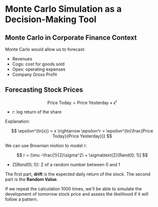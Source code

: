 # Monte Carlo Simulation as a Decision-Making Tool

## Monte Carlo in Corporate Finance Context

Monte Carlo would allow us to forecast:

- Revenues
- Cogs: cost for goods sold
- Opex: operating expenses
- Company Gross Profit


## Forecasting Stock Prices

$$
\text{Price Today} = \text{Price Yesterday} \times \epsilon^r
$$

- $r$: log return of the share

Explanation:

$$
\epsilon^{ln(x)} = x \rightarrow
\epsilon^r = \epsilon^{ln(\frac{Price Today}{Price Yesterday})}
$$

We can use Brownian motion to model $r$:

$$
r = (\mu -\frac{1}{2}\sigma^2) + \sigma\text{Z}[Rand(0; 1)]
$$

- $\text{Z}[Rand(0; 1)]$: Z of a random number between 0 and 1

The first part, **drift** is the expected daily return of the stock. The second part is the **Random Value**.

If we repeat the calculation 1000 times, we'll be able to simulate the development of tomorrow stock price and assess the likelihood if it will follow a pattern.